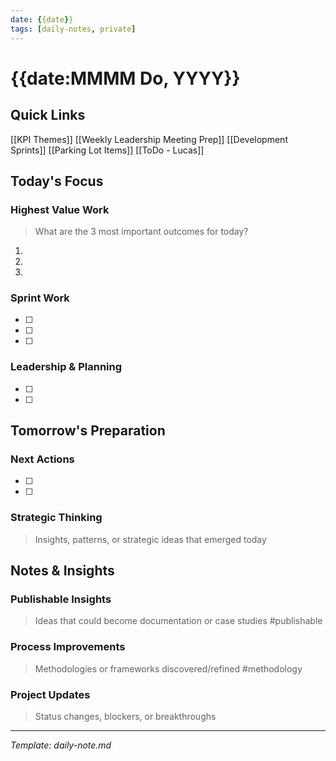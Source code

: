 ```yaml
---
date: {{date}}
tags: [daily-notes, private]
---
```


# {{date:MMMM Do, YYYY}}

## Quick Links
[[KPI Themes]] 
[[Weekly Leadership Meeting Prep]]
[[Development Sprints]]
[[Parking Lot Items]] 
[[ToDo - Lucas]] 

## Today's Focus
### Highest Value Work
> What are the 3 most important outcomes for today?

1. 
2. 
3. 

### Sprint Work
- [ ] 
- [ ] 
- [ ] 

### Leadership & Planning
- [ ] 
- [ ] 

## Tomorrow's Preparation
### Next Actions
- [ ] 
- [ ] 

### Strategic Thinking
> Insights, patterns, or strategic ideas that emerged today

## Notes & Insights
### Publishable Insights
> Ideas that could become documentation or case studies
#publishable

### Process Improvements
> Methodologies or frameworks discovered/refined
#methodology

### Project Updates
> Status changes, blockers, or breakthroughs

---
*Template: daily-note.md*


